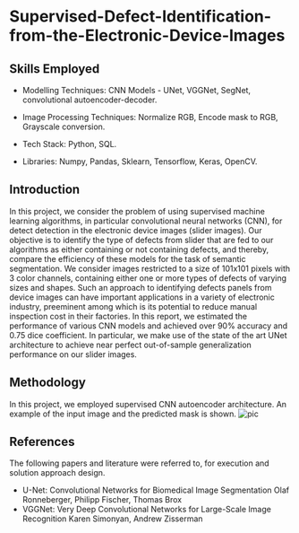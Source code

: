 # Supervised-Defect-Identification-from-the-Electronic-Device-Images

## Skills Employed

* Modelling Techniques: CNN Models - UNet, VGGNet, SegNet, convolutional autoencoder-decoder.

* Image Processing Techniques: Normalize RGB, Encode mask to RGB, Grayscale conversion.

* Tech Stack: Python, SQL.

* Libraries: Numpy, Pandas, Sklearn, Tensorflow, Keras, OpenCV.

## Introduction

In this project, we consider the problem of using supervised machine learning algorithms, in particular convolutional neural networks (CNN), for detect detection in the electronic device images (slider images). Our objective is to identify the type of defects from slider that are fed to our algorithms as either containing or not containing defects, and thereby, compare the efficiency of these models for the task of semantic segmentation. We consider images restricted to a size of 101x101 pixels with 3 color channels, containing either one or more types of defects of varying sizes and shapes. Such an approach to identifying defects panels from device images can have important applications in a variety of electronic industry, preeminent among which is its potential to reduce manual inspection cost in their factories.  In this report, we estimated the performance of various CNN models and achieved over 90% accuracy and 0.75 dice coefficient. In particular, we make use of the state of the art UNet architecture to achieve near perfect out-of-sample generalization performance on our slider images.

## Methodology

In this project, we employed supervised CNN autoencoder architecture. An example of the input image and the predicted mask is shown.
 ![pic](https://github.com/saha0073/Supervised-Defect-Identification-from-the-Electronic-Device-Images/blob/main/slider.PNG)


## References

The following papers and literature were referred to, for execution and solution approach design.

* U-Net: Convolutional Networks for Biomedical Image Segmentation Olaf Ronneberger, Philipp Fischer, Thomas Brox 
* VGGNet: Very Deep Convolutional Networks for Large-Scale Image Recognition Karen Simonyan, Andrew Zisserman

